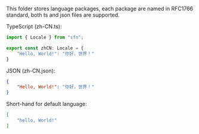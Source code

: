 This folder stores language packages, each package are named in RFC1766 
standard, both ts and json files are supported.

TypeScript (zh-CN.ts):

```typescript
import { Locale } from "sfn";

export const zhCN: Locale = {
    "Hello, World!": "你好，世界！"
}
```

JSON (zh-CN.json):

```json
{
    "Hello, World!": "你好，世界！"
}
```

Short-hand for default language:

```json
[
    "hello, World!"
]
```